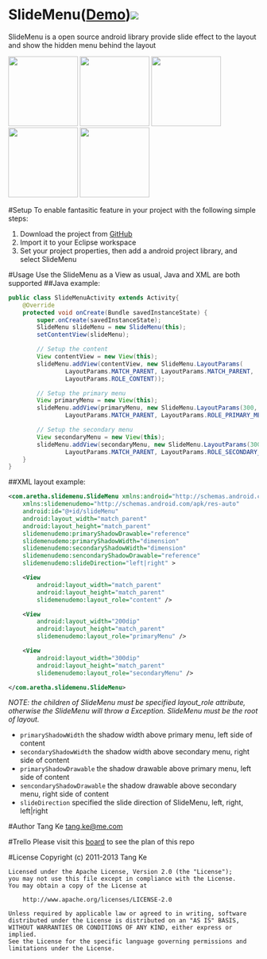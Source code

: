 SlideMenu([Demo][2])<img src="https://api.travis-ci.org/TangKe/SlideMenu.png?branch=master" />
=========
SlideMenu is a open source android library provide slide effect to the layout and show the hidden menu behind the layout

<img src="https://github.com/TangKe/SlideMenu/wiki/images/snap1.png" width="140" />
<img src="https://github.com/TangKe/SlideMenu/wiki/images/snap2.png" width="140" />
<img src="https://github.com/TangKe/SlideMenu/wiki/images/snap3.png" width="140" />
<img src="https://github.com/TangKe/SlideMenu/wiki/images/snap4.png" width="140" />
<img src="https://github.com/TangKe/SlideMenu/wiki/images/snap5.png" width="140" />

#Setup
To enable fantasitic feature in your project with the following simple steps:
1. Download the project from [GitHub][1]
2. Import it to your Eclipse workspace
3. Set your project properties, then add a android project library, and select SlideMenu

#Usage
Use the SlideMenu as a View as usual, Java and XML are both supported
##Java example:
```java
public class SlideMenuActivity extends Activity{
	@Override
	protected void onCreate(Bundle savedInstanceState) {
		super.onCreate(savedInstanceState);
		SlideMenu slideMenu = new SlideMenu(this);
		setContentView(slideMenu);

		// Setup the content
		View contentView = new View(this);
		slideMenu.addView(contentView, new SlideMenu.LayoutParams(
				LayoutParams.MATCH_PARENT, LayoutParams.MATCH_PARENT,
				LayoutParams.ROLE_CONTENT));

		// Setup the primary menu
		View primaryMenu = new View(this);
		slideMenu.addView(primaryMenu, new SlideMenu.LayoutParams(300,
				LayoutParams.MATCH_PARENT, LayoutParams.ROLE_PRIMARY_MENU));

		// Setup the secondary menu
		View secondaryMenu = new View(this);
		slideMenu.addView(secondaryMenu, new SlideMenu.LayoutParams(300,
				LayoutParams.MATCH_PARENT, LayoutParams.ROLE_SECONDARY_MENU));
	}
}
```

##XML layout example:
```xml
<com.aretha.slidemenu.SlideMenu xmlns:android="http://schemas.android.com/apk/res/android"
    xmlns:slidemenudemo="http://schemas.android.com/apk/res-auto"
    android:id="@+id/slideMenu"
    android:layout_width="match_parent"
    android:layout_height="match_parent"
    slidemenudemo:primaryShadowDrawable="reference"
    slidemenudemo:primaryShadowWidth="dimension"
    slidemenudemo:secondaryShadowWidth="dimension"
    slidemenudemo:sencondaryShadowDrawable="reference"
    slidemenudemo:slideDirection="left|right" >

    <View
        android:layout_width="match_parent"
        android:layout_height="match_parent"
        slidemenudemo:layout_role="content" />

    <View
        android:layout_width="200dip"
        android:layout_height="match_parent"
        slidemenudemo:layout_role="primaryMenu" />

    <View
        android:layout_width="300dip"
        android:layout_height="match_parent"
        slidemenudemo:layout_role="secondaryMenu" />

</com.aretha.slidemenu.SlideMenu>
```
*NOTE: the children of SlideMenu must be specified layout_role attribute, otherwise the SlideMenu will throw a Exception. SlideMenu must be the root of layout.*
* `primaryShadowWidth` the shadow width above primary menu, left side of content
* `secondaryShadowWidth` the shadow width above secondary menu, right side of content
* `primaryShadowDrawable` the shadow drawable above primary menu, left side of content
* `sencondaryShadowDrawable` the shadow drawable above secondary menu, right side of content
* `slideDirection` specified the slide direction of SlideMenu, left, right, left|right

#Author
Tang Ke
tang.ke@me.com

#Trello
Please visit this [board][3] to see the plan of this repo

#License
    Copyright (c) 2011-2013 Tang Ke
    
    Licensed under the Apache License, Version 2.0 (the "License");
    you may not use this file except in compliance with the License.
    You may obtain a copy of the License at
    
        http://www.apache.org/licenses/LICENSE-2.0
    
    Unless required by applicable law or agreed to in writing, software
    distributed under the License is distributed on an "AS IS" BASIS,
    WITHOUT WARRANTIES OR CONDITIONS OF ANY KIND, either express or implied.
    See the License for the specific language governing permissions and
    limitations under the License.

[1]: http://www.github.com/TangKe/SlideMenu.git
[2]: https://github.com/TangKe/Aretha/wiki/SlideMenu.apk
[3]: https://trello.com/board/slidemenu/514932078a91614c640056df
[4]: https://travis-ci.org/TangKe/SlideMenu
